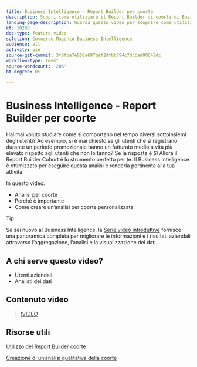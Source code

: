 ```yaml
---
title: Business Intelligence - Report Builder per coorte
description: Scopri come utilizzare il Report Builder di coorti di Business Intelligence per creare rapporti e analisi ottimizzati rilevanti per la tua attività.
landing-page-description: Guarda questo video per scoprire come utilizzare il Report Builder coorte di Business Intelligence per creare rapporti e analisi ottimizzati rilevanti per la tua attività.
kt: 10288
doc-type: feature video
solution: Commerce,Magento Business Intelligence
audience: all
activity: use
source-git-commit: 3f8fce7e058a697baf2dfbb794c7dcbad00042dc
workflow-type: tm+mt
source-wordcount: '206'
ht-degree: 0%

---
```


# Business Intelligence - Report Builder per coorte

Hai mai voluto studiare come si comportano nel tempo diversi sottoinsiemi degli utenti? Ad esempio, si è mai chiesto se gli utenti che si registrano durante un periodo promozionale hanno un fatturato medio a vita più elevato rispetto agli utenti che non lo fanno? Se la risposta è _Sì_ Allora il Report Builder Cohort è lo strumento perfetto per te. Il Business Intelligence è ottimizzato per eseguire questa analisi e renderla pertinente alla tua attività.

In questo video:

- Analisi per coorte
- Perché è importante
- Come creare un’analisi per coorte personalizzata

>[!TIP]
>
>Se sei nuovo al Business Intelligence, la [Serie video introduttive](1-overview.md) fornisce una panoramica completa per migliorare le informazioni e i risultati aziendali attraverso l’aggregazione, l’analisi e la visualizzazione dei dati.

## A chi serve questo video?

- Utenti aziendali
- Analisti dei dati

## Contenuto video

>[!VIDEO](https://video.tv.adobe.com/v/342407?quality=12&learn=on)

## Risorse utili

[Utilizzo del Report Builder coorte](https://docs.magento.com/mbi/data-analyst/dev-reports/cohort-rpt-bldr.html)

[Creazione di un’analisi qualitativa della coorte](https://docs.magento.com/mbi/data-analyst/dev-reports/create-qual-cohort-analysis.html)
